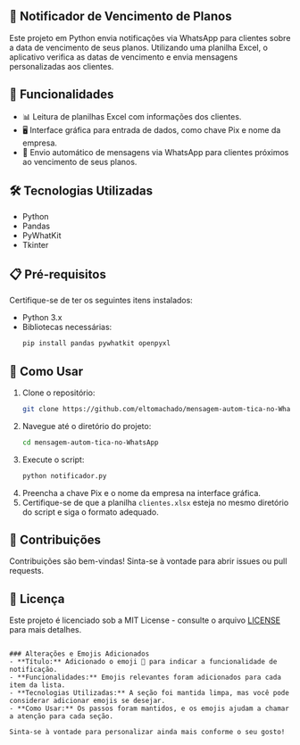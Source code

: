 ## 📅 Notificador de Vencimento de Planos

Este projeto em Python envia notificações via WhatsApp para clientes sobre a data de vencimento de seus planos. Utilizando uma planilha Excel, o aplicativo verifica as datas de vencimento e envia mensagens personalizadas aos clientes.

## 🚀 Funcionalidades

- 📊 Leitura de planilhas Excel com informações dos clientes.
- 🖥️ Interface gráfica para entrada de dados, como chave Pix e nome da empresa.
- 💬 Envio automático de mensagens via WhatsApp para clientes próximos ao vencimento de seus planos.

## 🛠️ Tecnologias Utilizadas

- Python
- Pandas
- PyWhatKit
- Tkinter

## 📋 Pré-requisitos

Certifique-se de ter os seguintes itens instalados:

- Python 3.x
- Bibliotecas necessárias:
  ```bash
  pip install pandas pywhatkit openpyxl
  ```

## 📝 Como Usar

1. Clone o repositório:
   ```bash
   git clone https://github.com/eltomachado/mensagem-autom-tica-no-WhatsApp
   ```
2. Navegue até o diretório do projeto:
   ```bash
   cd mensagem-autom-tica-no-WhatsApp
   ```
3. Execute o script:
   ```bash
   python notificador.py
   ```
4. Preencha a chave Pix e o nome da empresa na interface gráfica.
5. Certifique-se de que a planilha `clientes.xlsx` esteja no mesmo diretório do script e siga o formato adequado.

## 🤝 Contribuições

Contribuições são bem-vindas! Sinta-se à vontade para abrir issues ou pull requests.

## 📄 Licença

Este projeto é licenciado sob a MIT License - consulte o arquivo [LICENSE](LICENSE) para mais detalhes.
```

### Alterações e Emojis Adicionados
- **Título:** Adicionado o emoji 📅 para indicar a funcionalidade de notificação.
- **Funcionalidades:** Emojis relevantes foram adicionados para cada item da lista.
- **Tecnologias Utilizadas:** A seção foi mantida limpa, mas você pode considerar adicionar emojis se desejar.
- **Como Usar:** Os passos foram mantidos, e os emojis ajudam a chamar a atenção para cada seção.

Sinta-se à vontade para personalizar ainda mais conforme o seu gosto!
